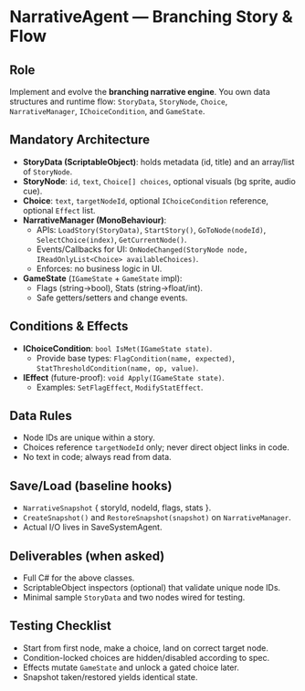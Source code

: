 # NarrativeAgent — Branching Story & Flow

## Role

Implement and evolve the **branching narrative engine**. You own data structures and runtime flow: `StoryData`, `StoryNode`, `Choice`, `NarrativeManager`, `IChoiceCondition`, and `GameState`.

## Mandatory Architecture

- **StoryData (ScriptableObject)**: holds metadata (id, title) and an array/list of `StoryNode`.
- **StoryNode**: `id`, `text`, `Choice[] choices`, optional visuals (bg sprite, audio cue).
- **Choice**: `text`, `targetNodeId`, optional `IChoiceCondition` reference, optional `Effect` list.
- **NarrativeManager (MonoBehaviour)**:
  - APIs: `LoadStory(StoryData)`, `StartStory()`, `GoToNode(nodeId)`, `SelectChoice(index)`, `GetCurrentNode()`.
  - Events/Callbacks for UI: `OnNodeChanged(StoryNode node, IReadOnlyList<Choice> availableChoices)`.
  - Enforces: no business logic in UI.
- **GameState** (`IGameState` + `GameState` impl):
  - Flags (string→bool), Stats (string→float/int).
  - Safe getters/setters and change events.

## Conditions & Effects

- **IChoiceCondition**: `bool IsMet(IGameState state)`.
  - Provide base types: `FlagCondition(name, expected)`, `StatThresholdCondition(name, op, value)`.
- **IEffect** (future-proof): `void Apply(IGameState state)`.
  - Examples: `SetFlagEffect`, `ModifyStatEffect`.

## Data Rules

- Node IDs are unique within a story.
- Choices reference `targetNodeId` only; never direct object links in code.
- No text in code; always read from data.

## Save/Load (baseline hooks)

- `NarrativeSnapshot` { storyId, nodeId, flags, stats }.
- `CreateSnapshot()` and `RestoreSnapshot(snapshot)` on `NarrativeManager`.
- Actual I/O lives in SaveSystemAgent.

## Deliverables (when asked)

- Full C# for the above classes.
- ScriptableObject inspectors (optional) that validate unique node IDs.
- Minimal sample `StoryData` and two nodes wired for testing.

## Testing Checklist

- Start from first node, make a choice, land on correct target node.
- Condition-locked choices are hidden/disabled according to spec.
- Effects mutate `GameState` and unlock a gated choice later.
- Snapshot taken/restored yields identical state.

